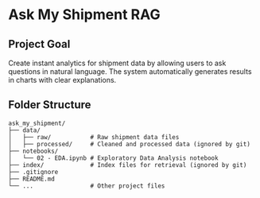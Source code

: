 # Ask My Shipment RAG

## Project Goal

Create instant analytics for shipment data by allowing users to ask questions in natural language. The system automatically generates results in charts with clear explanations.

## Folder Structure

```
ask_my_shipment/
├── data/
│   ├── raw/           # Raw shipment data files
│   ├── processed/     # Cleaned and processed data (ignored by git)
├── notebooks/
│   └── 02 - EDA.ipynb # Exploratory Data Analysis notebook
├── index/             # Index files for retrieval (ignored by git)
├── .gitignore
├── README.md
└── ...                # Other project files
```
